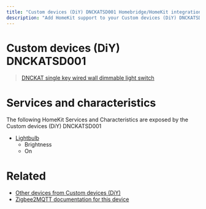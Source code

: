 ```yaml
---
title: "Custom devices (DiY) DNCKATSD001 Homebridge/HomeKit integration"
description: "Add HomeKit support to your Custom devices (DiY) DNCKATSD001, using Homebridge, Zigbee2MQTT and homebridge-z2m."
---
```

<!---
This file has been GENERATED using src/docgen/docgen.ts
DO NOT EDIT THIS FILE MANUALLY!
-->
# Custom devices (DiY) DNCKATSD001
> [DNCKAT single key wired wall dimmable light switch](https://github.com/dzungpv/dnckatsw00x/)


# Services and characteristics
The following HomeKit Services and Characteristics are exposed by
the Custom devices (DiY) DNCKATSD001

* [Lightbulb](../../light.md)
  * Brightness
  * On


# Related
* [Other devices from Custom devices (DiY)](../index.md#custom_devices_diy)
* [Zigbee2MQTT documentation for this device](https://www.zigbee2mqtt.io/devices/DNCKATSD001.html)